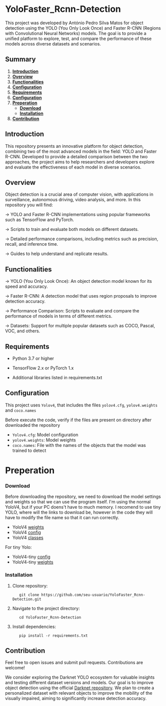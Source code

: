 # YoloFaster_Rcnn-Detection

This project was developed by António Pedro Silva Matos for object detection using the YOLO (You Only Look Once) and Faster R-CNN (Regions with Convolutional Neural Networks) models. The goal is to provide a unified platform to explore, test, and compare the performance of these models across diverse datasets and scenarios. 

## Summary

1. [**Introduction**](#introduction)
2. [**Overview**](#overview)
3. [**Functionalities**](#functionalities)
4. [**Configuration**](#configuration)
5. [**Requirements**](#requirements)
6. [**Configuration**](#configuration)
7. [**Preperation**](#preperation)
   - [**Download**](#download)
   - [**Installation**](#installation)
8. [**Contribution**](#contribution)

## Introduction

This repository presents an innovative platform for object detection, combining two of the most advanced models in the field: YOLO and Faster R-CNN. Developed to provide a detailed comparison between the two approaches, the project aims to help researchers and developers explore and evaluate the effectiveness of each model in diverse scenarios.

## Overview

Object detection is a crucial area of ​​computer vision, with applications in surveillance, autonomous driving, video analysis, and more. In this repository you will find:

  -> YOLO and Faster R-CNN implementations using popular frameworks such as TensorFlow and PyTorch.
  
  -> Scripts to train and evaluate both models on different datasets.
  
  -> Detailed performance comparisons, including metrics such as precision, recall, and inference time.

  -> Guides to help understand and replicate results.
  

## Functionalities

 -> YOLO (You Only Look Once): An object detection model known for its speed and accuracy.

 -> Faster R-CNN: A detection model that uses region proposals to improve detection accuracy.

 -> Performance Comparison: Scripts to evaluate and compare the performance of models in terms of different metrics.

 -> Datasets: Support for multiple popular datasets such as COCO, Pascal, VOC, and others.

## Requirements

 - Python 3.7 or higher
 
 - TensorFlow 2.x or PyTorch 1.x

 - Additional libraries listed in requirements.txt

## Configuration

This project uses `Yolov4`, that includes the files `yolov4.cfg`, `yolov4.weights` and `coco.names`

Before execute the code, verify if the files are present on directory after downloaded the repository

- `Yolov4.cfg`: Model configuration
- `yolov4.weights`: Model weights
- `coco.names`: File with the names of the objects that the model was trained to detect

# Preperation

### Download

Before downloading the repository, we need to download the model settings and weights so that we can use the program itself. I'm using the normal YoloV4, but if your PC doens't have to much memory. I recomend to use tiny YOLO, where will the links to download be, however in the code they will have to modify the file name so that it can run correctly.

 - YoloV4 [weights](https://www.google.com/url?sa=t&source=web&rct=j&opi=89978449&url=https://github.com/AlexeyAB/darknet/releases/download/darknet_yolo_v3_optimal/yolov4.weights&ved=2ahUKEwj3j5GIz-eGAxUjTaQEHY0uCSoQFnoECBkQAQ&usg=AOvVaw30if4joxtTaS8DAh12vYQ4)
 - YoloV4 [config](https://github.com/AlexeyAB/darknet/blob/master/cfg/yolov4.cfg)
 - YoloV4 [classes](https://github.com/AlexeyAB/darknet/blob/master/cfg/coco.names)

For tiny Yolo:
- YoloV4-tiny [config](https://github.com/AlexeyAB/darknet/blob/master/cfg/yolov4-tiny.cfg)
- YoloV4-tiny [weights](https://www.google.com/url?sa=t&source=web&rct=j&opi=89978449&url=https://github.com/AlexeyAB/darknet/releases/download/darknet_yolo_v4_pre/yolov4-tiny.weights&ved=2ahUKEwin8bL5z-eGAxV_hP0HHaS3B3IQFnoECBUQAQ&usg=AOvVaw0mQ6LZDwchkF37sFuwpNSi)

### Installation

1. Clone repository:
   ```
      git clone https://github.com/seu-usuario/YoloFaster_Rcnn-Detection.git
   ```

2. Navigate to the project directory:
   ```
      cd YoloFaster_Rcnn-Detection
   ```

3. Install dependencies:
   ```
      pip install -r requirements.txt
   ```

## Contribution

Feel free to open issues and submit pull requests. Contributions are welcome!

We consider exploring the Darknet YOLO ecosystem for valuable insights and testing different dataset versions and models. Our goal is to improve object detection using the official [Darknet repository](https://github.com/AlexeyAB/darknet). We plan to create a personalized dataset with relevant objects to improve the mobility of the visually impaired, aiming to significantly increase detection accuracy.
